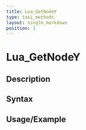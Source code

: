 ```yaml
---
title: Lua_GetNodeY
type: taxi_methods
layout: single_markdown
position: 1
---
```


# Lua_GetNodeY

## Description

## Syntax

## Usage/Example


